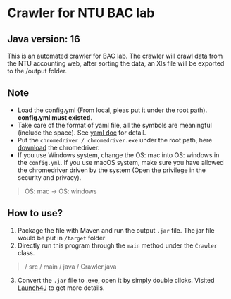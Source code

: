 Crawler for NTU BAC lab
===
## Java version: 16
This is an automated crawler for BAC lab. 
The crawler will crawl data from the NTU accounting web, after sorting the data, an Xls file will be exported to the /output folder.

Note
---
* Load the config.yml (From local, pleas put it under the root path). <b>config.yml must existed</b>.
* Take care of the format of yaml file, all the symbols are meaningful (include the space). See [yaml doc](https://www.cloudbees.com/blog/yaml-tutorial-everything-you-need-get-started) for detail.
* Put the `chromedriver / chromedriver.exe` under the root path, here [download](https://chromedriver.chromium.org/) the chromedriver.
* If you use Windows system, change the OS: mac into OS: windows in the `config.yml`. If you use macOS system, make sure you have allowed the chromedriver driven by the system (Open the privilege in the security and privacy).
 
> OS: mac  ->  OS: windows 

How to use?
---
1. Package the file with Maven and run the output `.jar` file. The jar file would be put in `/target` folder
2. Directly run this program through the `main` method under the `Crawler` class.  
> / src / main / java / Crawler.java  
3. Convert the `.jar` file to .exe, open it by simply double clicks. Visited [Launch4J](http://launch4j.sourceforge.net/) to get more details.
